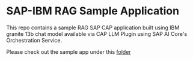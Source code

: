 # SAP-IBM RAG Sample Application

This repo contains a sample RAG SAP CAP application built using IBM granite 13b chat model available via CAP LLM Plugin using SAP AI Core's Orchestration Service.

Please check out the sample app under this [folder](./rag-quickstart-app/)

